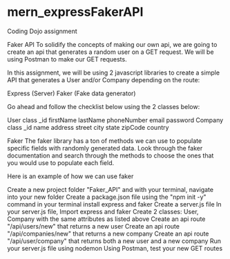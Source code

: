 # mern_expressFakerAPI
Coding Dojo assignment

Faker API
To solidify the concepts of making our own api, we are going to create an api that generates a random user on a GET request. We will be using Postman to make our GET requests.



In this assignment, we will be using 2 javascript libraries to create a simple API that generates a User and/or Company depending on the route:

Express (Server)
Faker (Fake data generator)


Go ahead and follow the checklist below using the 2 classes below:

User class
_id
firstName
lastName
phoneNumber
email
password
Company class
_id
name
address
street
city
state
zipCode
country


Faker
The faker library has a ton of methods we can use to populate specific fields with randomly generated data. Look through the faker documentation and search through the methods to choose the ones that you would use to populate each field.

Here is an example of how we can use faker





 Create a new project folder "Faker_API" and with your terminal, navigate into your new folder
 Create a package.json file using the "npm init -y" command in your terminal
 install express and faker
 Create a server.js file
 In your server.js file, Import express and faker
 Create 2 classes: User, Company with the same attributes as listed above
 Create an api route "/api/users/new" that returns a new user
 Create an api route "/api/companies/new" that returns a new company
 Create an api route "/api/user/company" that returns both a new user and a new company
 Run your server.js file using nodemon
 Using Postman, test your new GET routes
